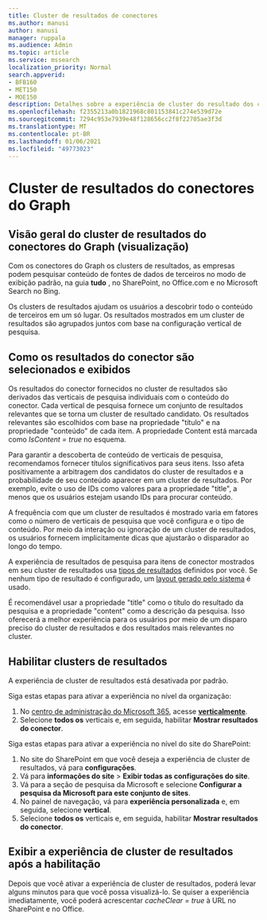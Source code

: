 ```yaml
---
title: Cluster de resultados de conectores
ms.author: manusi
author: manusi
manager: ruppala
ms.audience: Admin
ms.topic: article
ms.service: mssearch
localization_priority: Normal
search.appverid:
- BFB160
- MET150
- MOE150
description: Detalhes sobre a experiência de cluster do resultado dos conectores
ms.openlocfilehash: f2355213a0b1821968c801153841c274e539d72e
ms.sourcegitcommit: 7294c953e7939e48f128656cc2f8f22705ae3f3d
ms.translationtype: MT
ms.contentlocale: pt-BR
ms.lasthandoff: 01/06/2021
ms.locfileid: "49773023"
---
```

# <a name="graph-connectors-result-cluster"></a>Cluster de resultados do conectores do Graph

## <a name="overview-of-the-graph-connectors-result-cluster-preview"></a>Visão geral do cluster de resultados do conectores do Graph (visualização)  

Com os conectores do Graph os clusters de resultados, as empresas podem pesquisar conteúdo de fontes de dados de terceiros no modo de exibição padrão, na guia **tudo** , no SharePoint, no Office.com e no Microsoft Search no Bing.

Os clusters de resultados ajudam os usuários a descobrir todo o conteúdo de terceiros em um só lugar. Os resultados mostrados em um cluster de resultados são agrupados juntos com base na configuração vertical de pesquisa.

## <a name="how-connector-results-are-selected-and-displayed"></a>Como os resultados do conector são selecionados e exibidos

Os resultados do conector fornecidos no cluster de resultados são derivados das verticais de pesquisa individuais com o conteúdo do conector. Cada vertical de pesquisa fornece um conjunto de resultados relevantes que se torna um cluster de resultado candidato. Os resultados relevantes são escolhidos com base na propriedade "título" e na propriedade "conteúdo" de cada item. A propriedade Content está marcada como *IsContent = true* no esquema.

Para garantir a descoberta de conteúdo de verticais de pesquisa, recomendamos fornecer títulos significativos para seus itens. Isso afeta positivamente a arbitragem dos candidatos do cluster de resultados e a probabilidade de seu conteúdo aparecer em um cluster de resultados. Por exemplo, evite o uso de IDs como valores para a propriedade "title", a menos que os usuários estejam usando IDs para procurar conteúdo.

A frequência com que um cluster de resultados é mostrado varia em fatores como o número de verticais de pesquisa que você configura e o tipo de conteúdo. Por meio da interação ou ignoração de um cluster de resultados, os usuários fornecem implicitamente dicas que ajustarão o disparador ao longo do tempo.

A experiência de resultados de pesquisa para itens de conector mostrados em seu cluster de resultados usa [tipos de resultados](https://docs.microsoft.com/microsoftsearch/customize-search-page#create-your-own-result-type) definidos por você. Se nenhum tipo de resultado é configurado, um [layout gerado pelo sistema](https://docs.microsoft.com/microsoftsearch/customize-search-page#default-search-result-layout) é usado. 

É recomendável usar a propriedade "title" como o título do resultado da pesquisa e a propriedade "content" como a descrição da pesquisa. Isso oferecerá a melhor experiência para os usuários por meio de um disparo preciso do cluster de resultados e dos resultados mais relevantes no cluster. 

## <a name="enable-result-clusters"></a>Habilitar clusters de resultados
  
A experiência de cluster de resultados está desativada por padrão.  

Siga estas etapas para ativar a experiência no nível da organização:

1. No [centro de administração do Microsoft 365](https://admin.microsoft.com), acesse [**verticalmente**](https://admin.microsoft.com/Adminportal/Home#/MicrosoftSearch/verticals).
2. Selecione **todos os** verticais e, em seguida, habilitar **Mostrar resultados do conector**. 


Siga estas etapas para ativar a experiência no nível do site do SharePoint:

1. No site do SharePoint em que você deseja a experiência de cluster de resultados, vá para **configurações**.
2. Vá para **informações do site** > **Exibir todas as configurações do site**.
3. Vá para a seção de pesquisa da Microsoft e selecione **Configurar a pesquisa da Microsoft para este conjunto de sites**.
4. No painel de navegação, vá para **experiência personalizada** e, em seguida, selecione **vertical**.
5. Selecione **todos os** verticais e, em seguida, habilitar **Mostrar resultados do conector**.

## <a name="view-the-result-cluster-experience-after-it-is-enabled"></a>Exibir a experiência de cluster de resultados após a habilitação

Depois que você ativar a experiência de cluster de resultados, poderá levar alguns minutos para que você possa visualizá-lo. Se quiser a experiência imediatamente, você poderá acrescentar *cacheClear = true* à URL no SharePoint e no Office.

